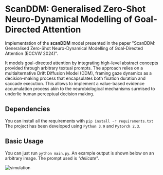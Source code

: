 # ScanDDM: Generalised Zero-Shot Neuro-Dynamical Modelling of Goal-Directed Attention

Implementation of the **scanDDM** model presented in the paper "ScanDDM: Generalised Zero-Shot Neuro-Dynamical Modelling of Goal-Directed Attention (ECCVW 2024)". 

It models goal-directed attention by integrating high-level abstract concepts provided through arbitrary textual prompts. The approach relies on a multialternative Drift Diffusion Model (DDM), framing gaze dynamics as a decision-making process that encapsulates both fixation duration and saccade execution. This allows to implement a value-based evidence accumulation process akin to the neurobiological mechanisms surmised to underlie human perceptual decision making.

## Dependencies

You can install all the requirements with `pip install -r requirements.txt`
The project has been developed using `Python 3.9` and `Pytorch 2.3`.


## Basic Usage

You can just run `python main.py`. An example output is shown below on an arbitrary image. The prompt used is *"delicate"*.

![simulation](https://github.com/phuselab/scanDDM/simulation.png)


